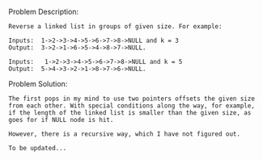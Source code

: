Problem Description:

	Reverse a linked list in groups of given size. For example: 

	Inputs:  1->2->3->4->5->6->7->8->NULL and k = 3 
	Output:  3->2->1->6->5->4->8->7->NULL. 

	Inputs:   1->2->3->4->5->6->7->8->NULL and k = 5
	Output:  5->4->3->2->1->8->7->6->NULL. 


Problem Solution:
	
	The first pops in my mind to use two pointers offsets the given size from each other. With special conditions along the way, for example, if the length of the linked list is smaller than the given size, as goes for if NULL node is hit. 

	However, there is a recursive way, which I have not figured out. 

	To be updated...